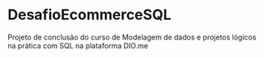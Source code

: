 # DesafioEcommerceSQL
 Projeto de conclusão do curso de Modelagem de dados e projetos lógicos na prática com SQL na plataforma DIO.me
